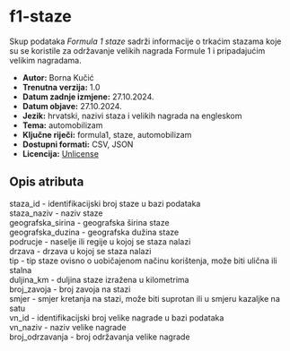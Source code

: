 # f1-staze

Skup podataka *Formula 1 staze* sadrži informacije o trkaćim stazama koje su se koristile za održavanje velikih nagrada Formule 1 i pripadajućim velikim nagradama.

- **Autor:** Borna Kučić
- **Trenutna verzija:** 1.0
- **Datum zadnje izmjene:** 27.10.2024.
- **Datum objave:** 27.10.2024.
- **Jezik:** hrvatski, nazivi staza i velikih nagrada na engleskom
- **Tema:** automobilizam
- **Ključne riječi:** formula1, staze, automobilizam
- **Dostupni formati:** CSV, JSON
- **Licencija:** [Unlicense](https://unlicense.org/)

## Opis atributa

staza_id - identifikacijski broj staze u bazi podataka  
staza_naziv - naziv staze  
geografska_sirina - geografska širina staze  
geografska_duzina - geografska dužina staze  
podrucje - naselje ili regije u kojoj se staza nalazi  
drzava - drzava u kojoj se staza nalazi  
tip - tip staze ovisno o uobičajenom načinu korištenja, može biti ulična ili stalna  
duljina_km - duljina staze izražena u kilometrima  
broj_zavoja - broj zavoja na stazi  
smjer - smjer kretanja na stazi, može biti suprotan ili u smjeru kazaljke na satu  
vn_id - identifikacijski broj velike nagrade u bazi podataka  
vn_naziv - naziv velike nagrade  
broj_odrzavanja - broj održavanja velike nagrade
